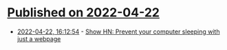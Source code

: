 # [Published on 2022-04-22](index.md)

* [2022-04-22, 16:12:54](https://news.ycombinator.com/item?id=31123522) - [Show HN: Prevent your computer sleeping with just a webpage](https://nosleep.page/)
